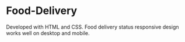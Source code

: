 # Food-Delivery

Developed with HTML and CSS.
Food delivery status responsive design works well on desktop and mobile.

